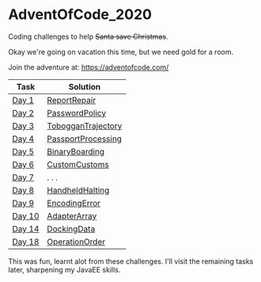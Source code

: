 # AdventOfCode_2020
Coding challenges to help ~~Santa save Christmas~~.

Okay we're going on vacation this time, but we need gold for a room.

Join the adventure at:
https://adventofcode.com/

Task | Solution 
--- | --- 
[Day 1](https://adventofcode.com/2020/day/1) | [ReportRepair](https://github.com/bisscay/AdventOfCode_2020/blob/main/ReportRepair/src/reportrepair/ReportRepair.java) 
[Day 2](https://adventofcode.com/2020/day/2) | [PasswordPolicy](https://github.com/bisscay/AdventOfCode_2020/blob/main/PasswordPolicy/src/passwordpolicy/PasswordPolicy.java)
[Day 3](https://adventofcode.com/2020/day/3) | [TobogganTrajectory](https://github.com/bisscay/AdventOfCode_2020/blob/main/TobogganTrajectory/src/toboggantrajectory/TobogganTrajectory.java)
[Day 4](https://adventofcode.com/2020/day/4) | [PassportProcessing](https://github.com/bisscay/AdventOfCode_2020/blob/main/PassportProcessing/src/passportprocessing/PassportProcessing.java)
[Day 5](https://adventofcode.com/2020/day/5) | [BinaryBoarding](https://github.com/bisscay/AdventOfCode_2020/blob/main/BinaryBoarding/src/binaryboarding/BinaryBoarding.java)
[Day 6](https://adventofcode.com/2020/day/6) | [CustomCustoms](https://github.com/bisscay/AdventOfCode_2020/blob/main/CustomCustoms/src/customcustoms/CustomCustoms.java)
[Day 7](https://adventofcode.com/2020/day/7) | . . .
[Day 8](https://adventofcode.com/2020/day/8) | [HandheldHalting](https://github.com/bisscay/AdventOfCode_2020/blob/main/HandheldHalting/src/handheldhalting/HandheldHalting.java)
[Day 9](https://adventofcode.com/2020/day/9) | [EncodingError](https://github.com/bisscay/AdventOfCode_2020/blob/main/EncodingError/src/encodingerror/EncodingError.java)
[Day 10](https://adventofcode.com/2020/day/10) | [AdapterArray](https://github.com/bisscay/AdventOfCode_2020/blob/main/AdapterArray/src/adapterarray/AdapterArray.java)
[Day 14](https://adventofcode.com/2020/day/14) | [DockingData](https://github.com/bisscay/AdventOfCode_2020/blob/main/DockingData/src/dockingdata/DockingData.java)
[Day 18](https://adventofcode.com/2020/day/18) | [OperationOrder](https://github.com/bisscay/AdventOfCode_2020/blob/main/OperationOrder/src/operationorder/OperationOrder.java)

This was fun, learnt alot from these challenges.
I'll visit the remaining tasks later, sharpening my JavaEE skills.
